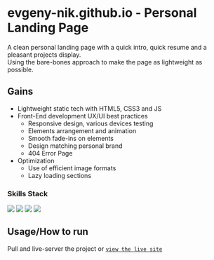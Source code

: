 # evgeny-nik.github.io - Personal Landing Page

A clean personal landing page with a quick intro, quick resume and a pleasant projects display.<br>
Using the bare-bones approach to make the page as lightweight as possible.


## Gains

- Lightweight static tech with HTML5, CSS3 and JS
- Front-End development UX/UI best practices
    - Responsive design, various devices testing
    - Elements arrangement and animation
    - Smooth fade-ins on elements
    - Design matching personal brand
    - 404 Error Page
- Optimization
    - Use of efficient image formats
    - Lazy loading sections


### Skills Stack

![](https://shields.io/badge/-html-4377cb?logo=html5)
![](https://shields.io/badge/-css-4377cb?logo=css3)
![](https://shields.io/badge/-js-4377cb?logo=javascript)
![](https://shields.io/badge/-web%20design-4377cb)


## Usage/How to run

Pull and live-server the project or [`view the live site`](https://www.evgeny-nik.github.io/)

